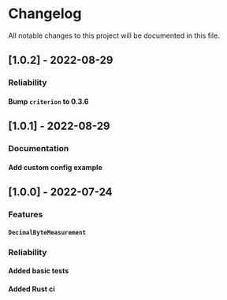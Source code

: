 # Changelog

All notable changes to this project will be documented in this file.

## [1.0.2] - 2022-08-29

### Reliability

#### Bump `criterion` to 0.3.6

## [1.0.1] - 2022-08-29

### Documentation

#### Add custom config example

## [1.0.0] - 2022-07-24

### Features

#### `DecimalByteMeasurement`

### Reliability

#### Added basic tests

#### Added Rust ci

<!-- generated by git-cliff -->
